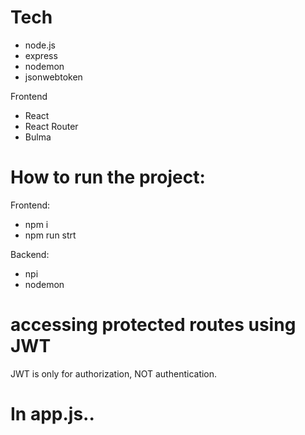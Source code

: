 # Tech 

- node.js
- express
- nodemon 
- jsonwebtoken

Frontend

- React
- React Router
- Bulma 

# How to run the project:

Frontend: 
- npm i
- npm run strt

Backend: 
- npi
- nodemon 


# accessing protected routes using JWT
JWT is only for authorization, NOT authentication.

# In app.js.. 

